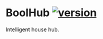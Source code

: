 # BoolHub [![version](https://img.shields.io/badge/version-0.1.5-blue.svg)](https://semver.org)
Intelligent house hub.
